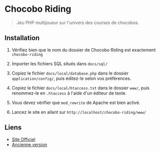 Chocobo Riding
==============

> Jeu PHP multijoueur sur l'univers des courses de chocobos.


Installation
------------

1. Vérifiez bien que le nom du dossier de Chocobo Riding est exactement `chocobo-riding`

2. Importer les fichiers SQL situés dans `docs/sql/`

3. Copiez le fichier `docs/local/database.php` dans le dossier `application/config/`, puis éditez-le selon vos préférences.

4. Copiez le fichier `docs/local/htaccess.txt` dans le dossier `www/`, puis renommez-le en `.htaccess` à l'aide d'un éditeur de texte.

5. Vous devez vérifier que `mod_rewrite` de Apache est bien activé.

6. Lancez le site en allant sur `http://localhost/chocobo-riding/www/`


Liens
-----

* [Site Officiel](http://new-cr.menencia.com)
* [Ancienne version](http://chocobo-riding.menencia.com)